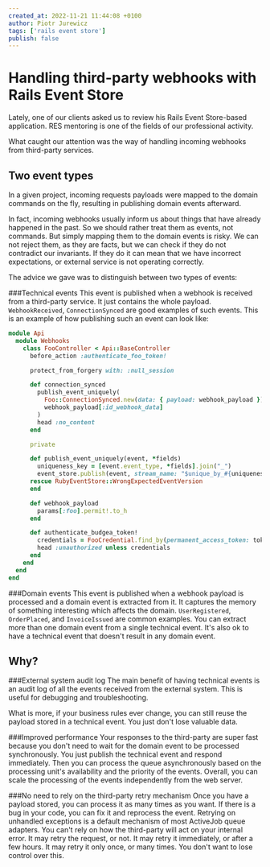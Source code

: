 ```yaml
---
created_at: 2022-11-21 11:44:08 +0100
author: Piotr Jurewicz
tags: ['rails event store']
publish: false
---
```


# Handling third-party webhooks with Rails Event Store

Lately, one of our clients asked us to review his Rails Event Store-based application. RES mentoring is one of the fields of our professional activity.

What caught our attention was the way of handling incoming webhooks from third-party services.

<!-- more -->

## Two event types
In a given project, incoming requests payloads were mapped to the domain commands on the fly, resulting in publishing domain events afterward.

In fact, incoming webhooks usually inform us about things that have already happened in the past. So we should rather treat them as events, not commands.
But simply mapping them to the domain events is risky. We can not reject them, as they are facts, but we can check if they do not contradict our invariants.
If they do it can mean that we have incorrect expectations, or external service is not operating correctly.

The advice we gave was to distinguish between two types of events:

###Technical events
This event is published when a webhook is received from a third-party service. It just contains the whole payload. `WebhookReceived`, `ConnectionSynced` are good examples of such events.
This is an example of how publishing such an event can look like:
```ruby
module Api
  module Webhooks
    class FooController < Api::BaseController
      before_action :authenticate_foo_token!

      protect_from_forgery with: :null_session

      def connection_synced
        publish_event_uniquely(
          Foo::ConnectionSynced.new(data: { payload: webhook_payload }),
          webhook_payload[:id_webhook_data]
        )
        head :no_content
      end

      private

      def publish_event_uniquely(event, *fields)
        uniqueness_key = [event.event_type, *fields].join("_")
        event_store.publish(event, stream_name: "$unique_by_#{uniqueness_key}", expected_version: :none)
      rescue RubyEventStore::WrongExpectedEventVersion
      end

      def webhook_payload
        params[:foo].permit!.to_h
      end

      def authenticate_budgea_token!
        credentials = FooCredential.find_by(permanent_access_token: token_from_header)
        head :unauthorized unless credentials
      end
    end
  end
end
```

###Domain events
This event is published when a webhook payload is processed and a domain event is extracted from it. It captures the memory of something interesting which affects the domain.
`UserRegistered`, `OrderPlaced`, and `InvoiceIssued` are common examples. You can extract more than one domain event from a single technical event. It's also ok to have a technical event that doesn't result in any domain event.

## Why?

###External system audit log
The main benefit of having technical events is an audit log of all the events received from the external system. This is useful for debugging and troubleshooting.

What is more, if your business rules ever change, you can still reuse the payload stored in a technical event. You just don't lose valuable data.

###Improved performance
Your responses to the third-party are super fast because you don't need to wait for the domain event to be processed synchronously.
You just publish the technical event and respond immediately. Then you can process the queue asynchronously based on the processing unit's availability and the priority of the events.
Overall, you can scale the processing of the events independently from the web server.

###No need to rely on the third-party retry mechanism
Once you have a payload stored, you can process it as many times as you want. If there is a bug in your code, you can fix it and reprocess the event. Retrying on unhandled exceptions is a default mechanism of most ActiveJob queue adapters.
You can't rely on how the third-party will act on your internal error. It may retry the request, or not. It may retry it immediately, or after a few hours. It may retry it only once, or many times. You don't want to lose control over this.
